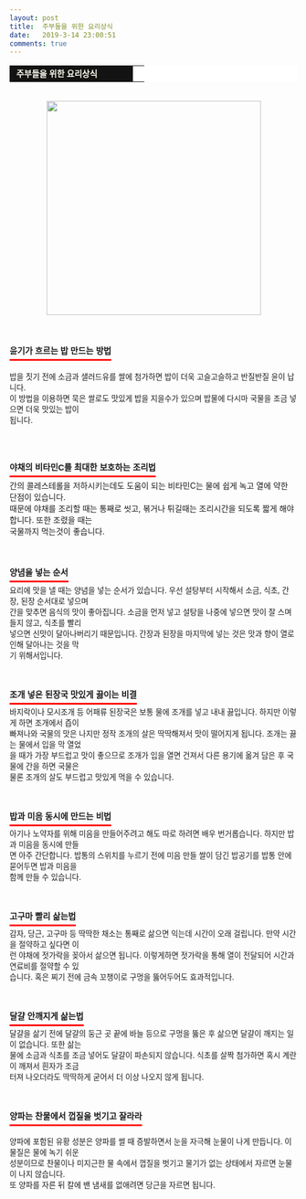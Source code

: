 ```yaml
---
layout: post
title:  주부들을 위한 요리상식
date:   2019-3-14 23:00:51
comments: true
---
```




<div><table width="99%" bgcolor="#ffffff" cellspacing="1" cellpadding="2"><tbody><tr><td width="200" bgcolor="#141313" style-="border-bottom:#141313 1px solid; border-left:#141313 1px solid; border-top:#141313 1px solid; &#13;&#10;border-right:#141313 1px solid"><span style="color: rgb(0, 0, 0); font-family: 맑은 고딕, dotum, verdana; font-size: 11pt;"><strong><span syle="font-size:11pt"><font color="#fffff0">&nbsp;주부들을 위한 요리상식</font></span></strong></span></td><td style="border-width: 0px 0px 1px; border-style: solid; border-color: rgb(255, 255, 255) rgb(255, 255, 255) rgb(20, 19, 19);"><span style="font-size: 11pt;"><font color="#000000">&nbsp;</font></span></td></tr></tbody></table><br><div class="imageblock center" style="text-align: center; clear: both;"><span data-url="https://t1.daumcdn.net/cfile/tistory/2056F51B4C5E89D701?download" data-lightbox="lightbox"><img width="375" height="506" style="height: auto; cursor: pointer; max-width: 100%;" alt="" src="https://t1.daumcdn.net/cfile/tistory/2056F51B4C5E89D701" filename="요리사.jpg" filemime="image/jpeg"></span></div><br><br><br><h3 style="font: bold 11pt/normal 맑은 고딕, Dotum, Sans-serif; margin: 0px; padding: 0px 0px 5px; border-bottom-color: rgb(255, 0, 0); border-bottom-width: 3px; border-bottom-style: solid; float: left; font-size-adjust: none; font-stretch: normal;">윤기가 흐르는 밥 만드는 방법</h3></div><p><br><span style="font-size: 10pt;">﻿</span><br><span style="font-size: 10pt;">밥을 짓기 전에 소금과 샐러드유를 쌀에 첨가하면 밥이 더욱 고슬고슬하고 반질반질 윤이 납니다.</span><br><span style="font-size: 10pt;">이 방법을 이용하면 묵은 쌀로도 맛있게 밥을 지을수가 있으며 밥물에 다시마 국물을 조금 넣으면 </span><span style="font-size: 10pt;">더욱 맛있는 밥이 <br> 됩니다.<br><br><br><br><h3 style="font: bold 11pt/normal 맑은 고딕, Dotum, Sans-serif; margin: 0px; padding: 0px 0px 5px; border-bottom-color: rgb(255, 0, 0); border-bottom-width: 3px; border-bottom-style: solid; float: left; font-size-adjust: none; font-stretch: normal;">야채의 비타민C를 최대한 보호하는 조리법</h3><br><span style="font-size: 10pt;">﻿<br></span>간의 콜레스테롤을 저하시키는데도 도움이 되는 비타민C는 물에 쉽게 녹고 열에 약한 단점이 있습니다.<br>때문에 야채를 조리할 때는 통째로 씻고, 볶거나 튀길때는 조리시간을 되도록 짧게 해야 합니다. 또한 조렸을 때는 <br> 국물까지 먹는것이 좋습니다.<br><br><br><br><h3 style="font: bold 11pt/normal 맑은 고딕, Dotum, Sans-serif; margin: 0px; padding: 0px 0px 5px; border-bottom-color: rgb(255, 0, 0); border-bottom-width: 3px; border-bottom-style: solid; float: left; font-size-adjust: none; font-stretch: normal;">양념을 넣는 순서</h3><br><span style="font-size: 10pt;">﻿<br>요리에 맛을 낼 때는 양념을 넣는 순서가 있습니다. 우선 설탕부터 시작해서 소금, 식초, 간장, 된장 순서대로 넣으며 <br> 간을 맞추면 음식의 맛이 좋아집니다. 소금을 먼저 넣고 설탕을 나중에 넣으면 맛이 잘 스며들지 않고, 식초를 빨리 <br> 넣으면 신맛이 달아나버리기 때문입니다. 간장과 된장을 마지막에 넣는 것은 맛과 향이 열로 인해 달아나는 것을 막<br> 기 위해서입니다.<br><br><br><br><h3 style="font: bold 11pt/normal 맑은 고딕, Dotum, Sans-serif; margin: 0px; padding: 0px 0px 5px; border-bottom-color: rgb(255, 0, 0); border-bottom-width: 3px; border-bottom-style: solid; float: left; font-size-adjust: none; font-stretch: normal;">조개 넣은 된장국 맛있게 끓이는 비결</h3><br><span style="font-size: 10pt;">﻿<br>바지락이나 모시조개 등 어패류 된장국은 보통 물에 조개를 넣고 내내 끓입니다. 하지만 이렇게 하면 조개에서 즙이 <br> 빠져나와 국물의 맛은 나지만 정작 조개의 살은 딱딱해져서 맛이 떨어지게 됩니다. 조개는 끓는 물에서 입을 막 열었<br> 을 때가 가장 부드럽고 맛이 좋으므로 조개가 입을 열면 건져서 다른 용기에 옮겨 담은 후 국물에 간을 하면 국물은 <br> 물론 조개의 살도 부드럽고 맛있게 먹을 수 있습니다.<br><br><br><br><h3 style="font: bold 11pt/normal 맑은 고딕, Dotum, Sans-serif; margin: 0px; padding: 0px 0px 5px; border-bottom-color: rgb(255, 0, 0); border-bottom-width: 3px; border-bottom-style: solid; float: left; font-size-adjust: none; font-stretch: normal;">밥과 미음 동시에 만드는 비법</h3><br><span style="font-size: 10pt;">﻿<br>아기나 노약자를 위해 미음을 만들어주려고 해도 따로 하려면 배우 번거롭습니다. 하지만 밥과 미음을 동시에 만들<br> 면 아주 간단합니다. 밥통의 스위치를 누르기 전에 미음 만들 쌀이 담긴&nbsp;밥공기를 밥통 안에 묻어두면 밥과 미음을 <br> 함께 만들 수 있습니다. <br><br><br><br><h3 style="font: bold 11pt/normal 맑은 고딕, Dotum, Sans-serif; margin: 0px; padding: 0px 0px 5px; border-bottom-color: rgb(255, 0, 0); border-bottom-width: 3px; border-bottom-style: solid; float: left; font-size-adjust: none; font-stretch: normal;">고구마 빨리 삶는법</h3><br><span style="font-size: 10pt;">﻿<br>감자, 당근, 고구마 등 딱딱한 채소는 통째로 삶으면 익는데 시간이 오래 걸립니다. 만약 시간을 절약하고 싶다면 이<br> 런 야채에 젓가락을 꽂아서 삶으면 됩니다. 이렇게하면 젓가락을 통해 열이 전달되어 시간과 연료비를 절약할 수 있<br> 습니다. 혹은 찌기 전에 금속 꼬챙이로 구멍을 뚫어두어도 효과적입니다.<br><br><br><br><h3 style="font: bold 11pt/normal 맑은 고딕, Dotum, Sans-serif; margin: 0px; padding: 0px 0px 5px; border-bottom-color: rgb(255, 0, 0); border-bottom-width: 3px; border-bottom-style: solid; float: left; font-size-adjust: none; font-stretch: normal;">달걀 안깨지게 삶는법</h3><br><span style="font-size: 10pt;">﻿<br>달걀을 삶기 전에 달걀의 둥근 곳 끝에 바늘 등으로 구멍을 뚫은 후 삶으면 달걀이 깨지는 일이 없습니다. 또한 삶는 <br> 물에 소금과 식초를 조금 넣어도 달걀이 파손되지 않습니다. 식초를 살짝 첨가하면 혹시 계란이 깨져서 흰자가 조금 <br> 터져 나오더라도 딱딱하게 굳어서 더 이상 나오지 않게 됩니다.<br><br><br><br><h3 style="font: bold 11pt/normal 맑은 고딕, Dotum, Sans-serif; margin: 0px; padding: 0px 0px 5px; border-bottom-color: rgb(255, 0, 0); border-bottom-width: 3px; border-bottom-style: solid; float: left; font-size-adjust: none; font-stretch: normal;">양파는 찬물에서 껍질을 벗기고 잘라라</h3><p><br><span style="font-size: 10pt;">﻿<br>양파에 포함된 유황 성분은 양파를 썰 때 증발하면서 눈을 자극해 눈물이 나게 만듭니다. 이 물질은 물에 녹기 쉬운 <br> 성분이므로 찬물이나 미지근한 물 속에서 껍질을 벗기고 물기가 없는 상태에서 자르면 눈물이 나지 않습니다. <br>또 양파를 자른 뒤 칼에 밴 냄새를 없애려면 당근을 자르면 됩니다.</span></p></span></span></span></span></span></span></p>